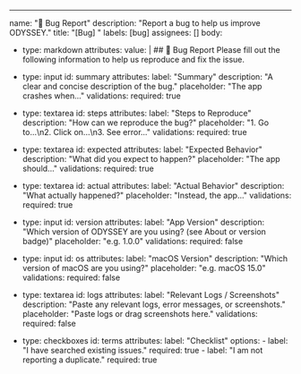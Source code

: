 ---

name: "🐞 Bug Report"
description: "Report a bug to help us improve ODYSSEY."
title: "[Bug] "
labels: [bug]
assignees: []
body:

- type: markdown
  attributes:
  value: | ## 🐞 Bug Report
  Please fill out the following information to help us reproduce and fix the issue.

- type: input
  id: summary
  attributes:
  label: "Summary"
  description: "A clear and concise description of the bug."
  placeholder: "The app crashes when..."
  validations:
  required: true

- type: textarea
  id: steps
  attributes:
  label: "Steps to Reproduce"
  description: "How can we reproduce the bug?"
  placeholder: "1. Go to...\n2. Click on...\n3. See error..."
  validations:
  required: true

- type: textarea
  id: expected
  attributes:
  label: "Expected Behavior"
  description: "What did you expect to happen?"
  placeholder: "The app should..."
  validations:
  required: true

- type: textarea
  id: actual
  attributes:
  label: "Actual Behavior"
  description: "What actually happened?"
  placeholder: "Instead, the app..."
  validations:
  required: true

- type: input
  id: version
  attributes:
  label: "App Version"
  description: "Which version of ODYSSEY are you using? (see About or version badge)"
  placeholder: "e.g. 1.0.0"
  validations:
  required: false

- type: input
  id: os
  attributes:
  label: "macOS Version"
  description: "Which version of macOS are you using?"
  placeholder: "e.g. macOS 15.0"
  validations:
  required: false

- type: textarea
  id: logs
  attributes:
  label: "Relevant Logs / Screenshots"
  description: "Paste any relevant logs, error messages, or screenshots."
  placeholder: "Paste logs or drag screenshots here."
  validations:
  required: false

- type: checkboxes
  id: terms
  attributes:
  label: "Checklist"
  options: - label: "I have searched existing issues."
  required: true - label: "I am not reporting a duplicate."
  required: true
